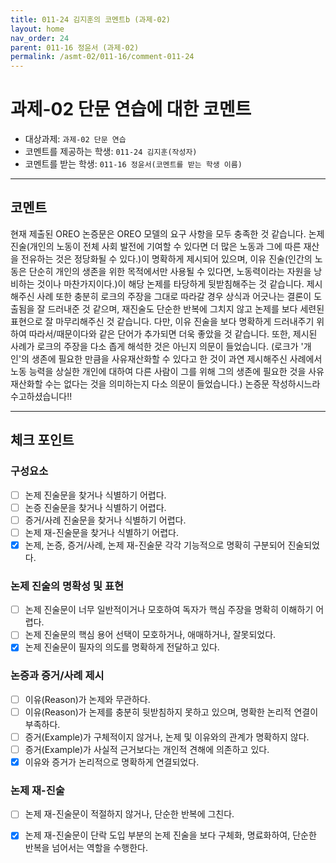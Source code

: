 ```yaml
---
title: 011-24 김지훈의 코멘트b (과제-02) 
layout: home
nav_order: 24
parent: 011-16 정윤서 (과제-02)
permalink: /asmt-02/011-16/comment-011-24
---
```


# 과제-02 단문 연습에 대한 코멘트

- 대상과제: `과제-02 단문 연습`
- 코멘트를 제공하는 학생: `011-24 김지훈(작성자)` 
- 코멘트를 받는 학생: `011-16 정윤서(코멘트를 받는 학생 이름)` 

---

## 코멘트

현재 제출된 OREO 논증문은 OREO 모델의 요구 사항을 모두 충족한 것 같습니다. 논제 진술(개인의 노동이 전체 사회 발전에 기여할 수 있다면 더 많은 노동과 그에 따른 재산을 전유하는 것은 정당화될 수 있다.)이 명확하게 제시되어 있으며, 이유 진술(인간의 노동은 단순히 개인의 생존을 위한 목적에서만 사용될 수 있다면, 노동력이라는 자원을 낭비하는 것이나 마찬가지이다.)이 해당 논제를 타당하게 뒷받침해주는 것 같습니다. 제시해주신 사례 또한 충분히 로크의 주장을 그대로 따라갈 경우 상식과 어긋나는 결론이 도출됨을 잘 드러내준 것 같으며, 재진술도 단순한 반복에 그치지 않고 논제를 보다 세련된 표현으로 잘 마무리해주신 것 같습니다. 
다만, 이유 진술을 보다 명확하게 드러내주기 위하여 따라서/때문이다와 같은 단어가 추가되면 더욱 좋았을 것 같습니다. 또한, 제시된 사례가 로크의 주장을 다소 좁게 해석한 것은 아닌지 의문이 들었습니다. (로크가 '개인'의 생존에 필요한 만큼을 사유재산화할 수 있다고 한 것이 과연 제시해주신 사례에서 노동 능력을 상실한 개인에 대하여 다른 사람이 그를 위해 그의 생존에 필요한 것을 사유재산화할 수는 없다는 것을 의미하는지 다소 의문이 들었습니다.) 논증문 작성하시느라 수고하셨습니다!!


---

## 체크 포인트

### **구성요소**
- [ ] 논제 진술문을 찾거나 식별하기 어렵다.
- [ ] 논증 진술문을 찾거나 식별하기 어렵다.
- [ ] 증거/사례 진술문을 찾거나 식별하기 어렵다.
- [ ] 논제 재-진술문을 찾거나 식별하기 어렵다.
- [x] 논제, 논증, 증거/사례, 논제 재-진술문 각각 기능적으로 명확히 구분되어 진술되었다.

### **논제 진술의 명확성 및 표현**  
- [ ] 논제 진술문이 너무 일반적이거나 모호하여 독자가 핵심 주장을 명확히 이해하기 어렵다.  
- [ ] 논제 진술문의 핵심 용어 선택이 모호하거나, 애매하거나, 잘못되었다.  
- [x] 논제 진술문이 필자의 의도를 명확하게 전달하고 있다.  

### **논증과 증거/사례 제시**  
- [ ] 이유(Reason)가 논제와 무관하다.
- [ ] 이유(Reason)가 논제를 충분히 뒷받침하지 못하고 있으며, 명확한 논리적 연결이 부족하다.  
- [ ] 증거(Example)가 구체적이지 않거나, 논제 및 이유와의 관계가 명확하지 않다. 
- [ ] 증거(Example)가 사실적 근거보다는 개인적 견해에 의존하고 있다.  
- [x] 이유와 증거가 논리적으로 명확하게 연결되었다.  

### **논제 재-진술**  
- [ ] 논제 재-진술문이 적절하지 않거나, 단순한 반복에 그친다.   
- [x] 논제 재-진술문이 단락 도입 부분의 논제 진술을 보다 구체화, 명료화하여, 단순한 반복을 넘어서는 역할을 수행한다.  

